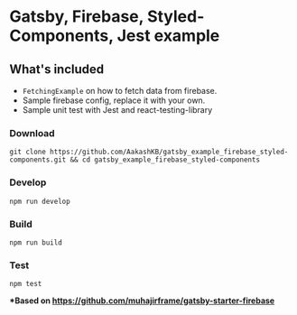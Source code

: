# Gatsby, Firebase, Styled-Components, Jest example

## What's included

- `FetchingExample` on how to fetch data from firebase.
- Sample firebase config, replace it with your own.
- Sample unit test with Jest and react-testing-library

### Download

```
git clone https://github.com/AakashKB/gatsby_example_firebase_styled-components.git && cd gatsby_example_firebase_styled-components
```

### Develop

```
npm run develop
```

### Build

```
npm run build
```

### Test

```
npm test
```

**\*Based on https://github.com/muhajirframe/gatsby-starter-firebase**
